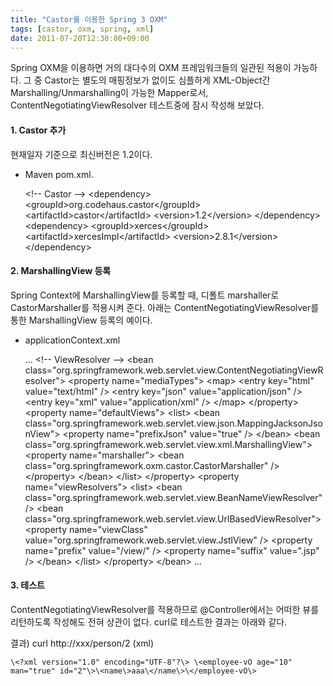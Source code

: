 ```yaml
---
title: "Castor를 이용한 Spring 3 OXM"
tags: [castor, oxm, spring, xml]
date: 2011-07-20T12:30:00+09:00
---
```


Spring OXM을 이용하면 거의 대다수의 OXM 프레임워크들의 일관된 적용이 가능하다. 그 중 Castor는 별도의 매핑정보가 없이도 심플하게 XML-Object간 Marshalling/Unmarshalling이 가능한 Mapper로서, ContentNegotiatingViewResolver 테스트중에 잠시 작성해 보았다.

#### **1. Castor 추가**
현재일자 기준으로 최신버전은 1.2이다.  
  
- Maven pom.xml.  

    \<!-- Castor --\> \<dependency\>     \<groupId\>org.codehaus.castor\</groupId\>     \<artifactId\>castor\</artifactId\>     \<version\>1.2\</version\> \</dependency\> \<dependency\>     \<groupId\>xerces\</groupId\>     \<artifactId\>xercesImpl\</artifactId\>     \<version\>2.8.1\</version\> \</dependency\>

  
  

#### **2. MarshallingView 등록**
Spring Context에 MarshallingView를 등록할 때, 디폴트 marshaller로 CastorMarshaller를 적용시켜 준다. 아래는 ContentNegotiatingViewResolver를 통한 MarshallingView 등록의 예이다.  
  
- applicationContext.xml  

    ... \<!-- ViewResolver --\> \<bean   class="org.springframework.web.servlet.view.ContentNegotiatingViewResolver"\>   \<property name="mediaTypes"\>     \<map\>       \<entry key="html" value="text/html" /\>       \<entry key="json" value="application/json" /\>       \<entry key="xml" value="application/xml" /\>     \</map\>   \</property\>   \<property name="defaultViews"\>     \<list\>       \<bean    class="org.springframework.web.servlet.view.json.MappingJacksonJsonView"\>         \<property name="prefixJson" value="true" /\>       \</bean\>       \<bean    class="org.springframework.web.servlet.view.xml.MarshallingView"\>         \<property name="marshaller"\>           \<bean class="org.springframework.oxm.castor.CastorMarshaller" /\>         \</property\>       \</bean\>     \</list\>   \</property\>   \<property name="viewResolvers"\>     \<list\>       \<bean class="org.springframework.web.servlet.view.BeanNameViewResolver" /\>       \<bean class="org.springframework.web.servlet.view.UrlBasedViewResolver"\>         \<property name="viewClass"  value="org.springframework.web.servlet.view.JstlView" /\>         \<property name="prefix" value="/view/" /\>         \<property name="suffix" value=".jsp" /\>       \</bean\>     \</list\>   \</property\> \</bean\> ...

  
  

#### **3. 테스트**
ContentNegotiatingViewResolver를 적용하므로 @Controller에서는 어떠한 뷰를 리턴하도록 작성해도 전혀 상관이 없다. curl로 테스트한 결과는 아래와 같다.  
  
결과) curl http://xxx/person/2 (xml)  

    \<?xml version="1.0" encoding="UTF-8"?\> \<employee-vO age="10" man="true" id="2"\>\<name\>aaa\</name\>\</employee-vO\>

  
